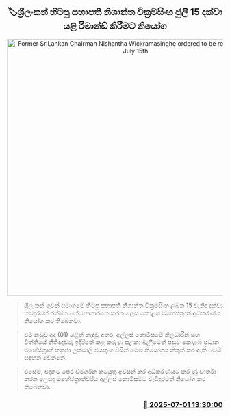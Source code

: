 <p align='center'><b><h2 align='center' title='Former SriLankan Chairman Nishantha Wickramasinghe ordered to be remanded until July 15th'>🏷ශ්‍රීලංකන් හිටපු සභාපති නිශාන්ත වික්‍රමසිංහ ජුලි 15 දක්වා යළි රිමාන්ඩ් කිරීමට නියෝග</h2></b></p>
<p align='center'><img src='https://helakuru.sgp1.cdn.digitaloceanspaces.com/esana/images/lib/nishantha-wickramasinhe.jpg' width='600' alt='Former SriLankan Chairman Nishantha Wickramasinghe ordered to be remanded until July 15th'></p>

> ශ්‍රීලංකන් ගුවන් සමාගමේ හිටපු සභාපති නිශාන්ත වික්‍රමසිංහ ලබන 15 වැනිදා දක්වා තවදුරටත් රක්ෂිත බන්ධනාගාරගත කරන ලෙස කොළඹ මහේස්ත්‍රාත් අධිකරණය නියෝග කර තිබෙනවා.

> එම නඩුව අද (01) යළිත් කැඳවූ අතර, අල්ලස් කොමිසමේ නිලධාරීන් සහ විත්තියේ නීතිඥවරු ඉදිරිපත් කළ කරුණු සලකා බැලීමෙන් පසුව කොළඹ ප්‍රධාන මහේස්ත්‍රාත් තනුජා ලක්මාලි ජයතුංග විසින් මෙම නියෝගය නිකුත් කර ඇති බවයි සඳහන් වෙන්නේ.

> එසේම, එදිනට පෙර විමර්ශන කටයුතු අවසන් කර අධිකරණයට කරුණු වාර්තා කරන ලෙසද මහේස්ත්‍රාත්වරිය අල්ලස් කොමිසමට වැඩිදුරටත් නියෝග කර තිබෙනවා.



<h3 align='right'><a href='https://www.helakuru.lk/esana/p/111487/'>📅 2025-07-01 13:30:00</a></h3>
